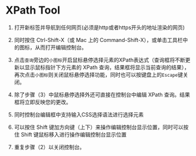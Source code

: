 # XPath Tool

1. 打开新标签并导航到任何网页(必须是http或者https开头的地址渲染的网页)

2. 同时按住 Ctrl-Shift-X（或 Mac 上的 Command-Shift-X），或单击工具栏中的图标，从而打开编辑控制台。

3. 点击`查询`旁边的`小图标`开启鼠标悬停选择元素的XPath表达式（查询框将不断更新以显示鼠标指针下方元素的 XPath 查询，结果框将显示当前查询的结果），再次点击`小图标`则关闭鼠标悬停选择功能，同时也可以按键盘上的`Escape`键关闭。

4. 除了步骤（3）中鼠标悬停选择外还可直接在控制台中编辑 XPath 查询。结果框将立即反映您的更改。

5. 同时控制台编辑框中支持输入CSS选择语法进行选择元素

6. 可以按住 Shift 键加方向键（上下）来操作编辑控制台显示位置，同时可以按住 Shift 键鼠标移入进行操作编辑控制台显示位置

7. 重复步骤（2）以关闭控制台。
